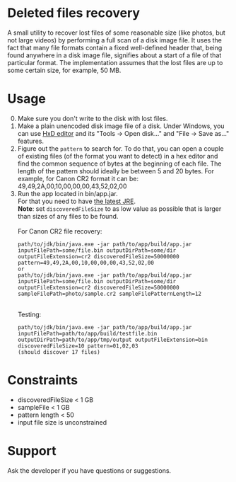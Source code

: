 # Deleted files recovery

A small utility to recover lost files of some reasonable size (like photos, but not large videos) by performing a full
scan of a disk image file. It uses the fact that many file formats contain a fixed well-defined header that, being found
anywhere in a disk image file, signifies about a start of a file of that particular format. The implementation assumes
that the lost files are up to some certain size, for example, 50 MB.

# Usage

0) Make sure you don't write to the disk with lost files.
1) Make a plain unencoded disk image file of a disk. Under Windows, you can
   use [HxD editor](https://mh-nexus.de/en/downloads.php?product=HxD20) and its "Tools -> Open disk..." and "File ->
   Save as..." features.
2) Figure out the `pattern` to search for. To do that, you can open a couple of existing files (of the format you want
   to detect) in a hex editor and find the common sequence of bytes at the beginning of each file. The length of the
   pattern should ideally be between 5 and 20 bytes. For example, for Canon CR2 format it can be:
   49,49,2A,00,10,00,00,00,43,52,02,00
3) Run the app located in bin/app.jar.  
   For that you need to have [the latest JRE](https://jdk.java.net/17/).  
   **Note**: set `discoveredFileSize` to as low value as possible that is larger than sizes of any files to be found.\
   \
   For Canon CR2 file recovery:
   ```
   path/to/jdk/bin/java.exe -jar path/to/app/build/app.jar inputFilePath=some/file.bin outputDirPath=some/dir outputFileExtension=cr2 discoveredFileSize=50000000 pattern=49,49,2A,00,10,00,00,00,43,52,02,00  
   or  
   path/to/jdk/bin/java.exe -jar path/to/app/build/app.jar inputFilePath=some/file.bin outputDirPath=some/dir outputFileExtension=cr2 discoveredFileSize=50000000 sampleFilePath=photo/sample.cr2 sampleFilePatternLength=12
   ```
   \
   Testing:
   ```
   path/to/jdk/bin/java.exe -jar path/to/app/build/app.jar inputFilePath=path/to/app/build/testfile.bin outputDirPath=path/to/app/tmp/output outputFileExtension=bin discoveredFileSize=10 pattern=01,02,03  
   (should discover 17 files)
   ```

# Constraints

- discoveredFileSize < 1 GB
- sampleFile < 1 GB
- pattern length < 50
- input file size is unconstrained

# Support

Ask the developer if you have questions or suggestions.